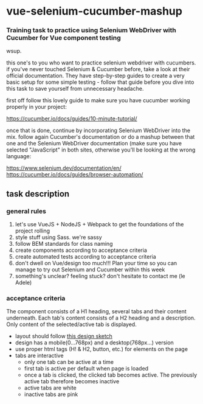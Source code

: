 # vue-selenium-cucumber-mashup
### Training task to practice using Selenium WebDriver with Cucumber for Vue component testing

wsup.

this one's to you who want to practice selenium webdriver with cucumbers.
if you've never touched Selenium & Cucumber before, take a look at their official documentation. They have step-by-step guides to create a very basic setup for some simple testing - follow that guide before you dive into this task to save yourself from unnecessary headache.

first off follow this lovely guide to make sure you have cucumber working properly in your project:

https://cucumber.io/docs/guides/10-minute-tutorial/

once that is done, continue by incorporating Selenium WebDriver into the mix. follow again Cucumber's documentation or do a mashup between that one and the Selenium WebDriver documentation (make sure you have selected "JavaScript" in both sites, otherwise you'll be looking at the wrong language:

https://www.selenium.dev/documentation/en/
https://cucumber.io/docs/guides/browser-automation/

## task description

### general rules

1. let's use VueJS + NodeJS + Webpack to get the foundations of the project rolling
2. style stuff using Sass. we're sassy
3. follow BEM standards for class naming
4. create components according to acceptance criteria
5. create automated tests according to acceptance criteria
6. don't dwell on Vue/design too much!!! Plan your time so you can manage to try out Selenium and Cucumber within this week
7. something's unclear? feeling stuck? don't hesitate to contact me (le Adele)

### acceptance criteria

The component consists of a H1 heading, several tabs and their content underneath. Each tab's content consists of a H2 heading and a description. Only content of the selected/active tab is displayed.
* layout should follow [this design sketch](https://www.figma.com/file/fxm7inGGcxUFgv0sDAAKMI/Untitled?node-id=0%3A1)
* design has a mobile(0...768px) and a desktop(768px...) version
* use proper html tags (H! & H2, button, etc.) for elements on the page
* tabs are interactive
  * only one tab can be active at a time
  * first tab is active per default when page is loaded
  * once a tab is clicked, the clicked tab becomes active. The previously active tab therefore becomes inactive
  * active tabs are white
  * inactive tabs are pink
